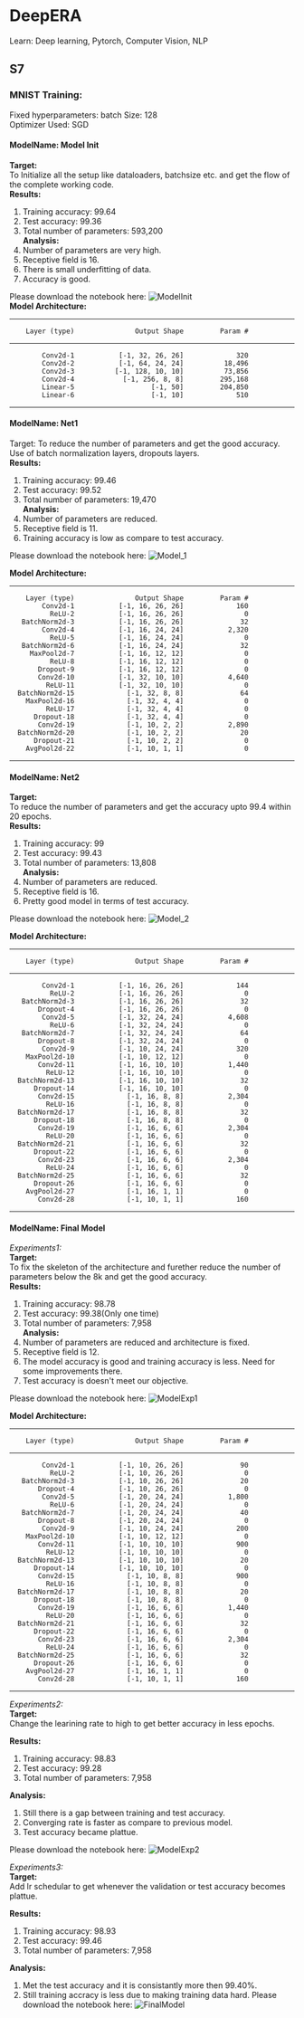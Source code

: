 # DeepERA
Learn: Deep learning, Pytorch, Computer Vision, NLP

## S7

### MNIST Training:

Fixed hyperparameters:  batch Size: 128<br>
                        Optimizer Used: SGD<br>

#### ModelName: Model Init
**Target:**   
To Initialize all the setup like dataloaders, batchsize etc. and get the flow of the complete working code.<br>
**Results:**  
1. Training accuracy: 99.64<br>
2. Test accuracy: 99.36<br>
3. Total number of parameters: 593,200<br>
**Analysis:** 
1. Number of parameters are very high.<br>
2. Receptive field is 16.<br>
3. There is small underfitting of data.<br>
4. Accuracy is good.<br>

Please download the notebook here: ![ModelInit](./S7_Model_Init.ipynb)
<br>
**Model Architecture:**<br> 

----------------------------------------------------------------
        Layer (type)               Output Shape         Param #
----------------------------------------------------------------
            Conv2d-1           [-1, 32, 26, 26]             320
            Conv2d-2           [-1, 64, 24, 24]          18,496
            Conv2d-3          [-1, 128, 10, 10]          73,856
            Conv2d-4            [-1, 256, 8, 8]         295,168
            Linear-5                   [-1, 50]         204,850
            Linear-6                   [-1, 10]             510     
----------------------------------------------------------------


#### ModelName: Net1
Target:   To reduce the number of parameters and get the good accuracy. Use of batch normalization layers, dropouts layers.<br>
**Results:** 
1. Training accuracy: 99.46<br>
2. Test accuracy: 99.52<br>
3. Total number of parameters: 19,470<br>
**Analysis:** 
1. Number of parameters are reduced.<br>
2. Receptive field is 11.<br>
3. Training accuracy is low as compare to test accuracy.<br>

Please download the notebook here: ![Model_1](./S7_Model_1.ipynb)
<br>

**Model Architecture:**

----------------------------------------------------------------
        Layer (type)               Output Shape         Param #
            Conv2d-1           [-1, 16, 26, 26]             160
              ReLU-2           [-1, 16, 26, 26]               0
       BatchNorm2d-3           [-1, 16, 26, 26]              32
            Conv2d-4           [-1, 16, 24, 24]           2,320
              ReLU-5           [-1, 16, 24, 24]               0
       BatchNorm2d-6           [-1, 16, 24, 24]              32
         MaxPool2d-7           [-1, 16, 12, 12]               0
              ReLU-8           [-1, 16, 12, 12]               0
           Dropout-9           [-1, 16, 12, 12]               0
           Conv2d-10           [-1, 32, 10, 10]           4,640
             ReLU-11           [-1, 32, 10, 10]               0
      BatchNorm2d-15             [-1, 32, 8, 8]              64
        MaxPool2d-16             [-1, 32, 4, 4]               0
             ReLU-17             [-1, 32, 4, 4]               0
          Dropout-18             [-1, 32, 4, 4]               0
           Conv2d-19             [-1, 10, 2, 2]           2,890
      BatchNorm2d-20             [-1, 10, 2, 2]              20
          Dropout-21             [-1, 10, 2, 2]               0
        AvgPool2d-22             [-1, 10, 1, 1]               0
----------------------------------------------------------------



#### ModelName: Net2
**Target:**  
To reduce the number of parameters and get the accuracy upto 99.4 within 20 epochs.<br>
**Results:**  
1. Training accuracy: 99<br>
2. Test accuracy: 99.43<br>
3. Total number of parameters: 13,808<br>
**Analysis:** 
1. Number of parameters are reduced.
2. Receptive field is 16.
3. Pretty good model in terms of test accuracy.

Please download the notebook here: ![Model_2](./S7_Model_2.ipynb)
<br>

**Model Architecture:**

----------------------------------------------------------------
        Layer (type)               Output Shape         Param #
----------------------------------------------------------------

            Conv2d-1           [-1, 16, 26, 26]             144
              ReLU-2           [-1, 16, 26, 26]               0
       BatchNorm2d-3           [-1, 16, 26, 26]              32
           Dropout-4           [-1, 16, 26, 26]               0
            Conv2d-5           [-1, 32, 24, 24]           4,608
              ReLU-6           [-1, 32, 24, 24]               0
       BatchNorm2d-7           [-1, 32, 24, 24]              64
           Dropout-8           [-1, 32, 24, 24]               0
            Conv2d-9           [-1, 10, 24, 24]             320
        MaxPool2d-10           [-1, 10, 12, 12]               0
           Conv2d-11           [-1, 16, 10, 10]           1,440
             ReLU-12           [-1, 16, 10, 10]               0
      BatchNorm2d-13           [-1, 16, 10, 10]              32
          Dropout-14           [-1, 16, 10, 10]               0
           Conv2d-15             [-1, 16, 8, 8]           2,304
             ReLU-16             [-1, 16, 8, 8]               0
      BatchNorm2d-17             [-1, 16, 8, 8]              32
          Dropout-18             [-1, 16, 8, 8]               0
           Conv2d-19             [-1, 16, 6, 6]           2,304
             ReLU-20             [-1, 16, 6, 6]               0
      BatchNorm2d-21             [-1, 16, 6, 6]              32
          Dropout-22             [-1, 16, 6, 6]               0
           Conv2d-23             [-1, 16, 6, 6]           2,304
             ReLU-24             [-1, 16, 6, 6]               0
      BatchNorm2d-25             [-1, 16, 6, 6]              32
          Dropout-26             [-1, 16, 6, 6]               0
        AvgPool2d-27             [-1, 16, 1, 1]               0
           Conv2d-28             [-1, 10, 1, 1]             160
----------------------------------------------------------------


#### ModelName: Final Model
*Experiments1:* <br>
**Target:**   
To fix the skeleton of the architecture and furether reduce the number of parameters below the 8k and get the good accuracy.<br>
**Results:**  
1. Training accuracy: 98.78<br>
2. Test accuracy: 99.38(Only one time)<br>
3. Total number of parameters: 7,958<br>
**Analysis:** 
1. Number of parameters are reduced and architecture is fixed.
2. Receptive field is 12.
3. The model accuracy is good and training accuracy is less. Need for some improvements there.
4. Test accuracy is doesn't meet our objective.

Please download the notebook here: ![ModelExp1](./S7_FinalModelExps.ipynb)
<br>

**Model Architecture:**

----------------------------------------------------------------
        Layer (type)               Output Shape         Param #
----------------------------------------------------------------
            Conv2d-1           [-1, 10, 26, 26]              90
              ReLU-2           [-1, 10, 26, 26]               0
       BatchNorm2d-3           [-1, 10, 26, 26]              20
           Dropout-4           [-1, 10, 26, 26]               0
            Conv2d-5           [-1, 20, 24, 24]           1,800
              ReLU-6           [-1, 20, 24, 24]               0
       BatchNorm2d-7           [-1, 20, 24, 24]              40
           Dropout-8           [-1, 20, 24, 24]               0
            Conv2d-9           [-1, 10, 24, 24]             200
        MaxPool2d-10           [-1, 10, 12, 12]               0
           Conv2d-11           [-1, 10, 10, 10]             900
             ReLU-12           [-1, 10, 10, 10]               0
      BatchNorm2d-13           [-1, 10, 10, 10]              20
          Dropout-14           [-1, 10, 10, 10]               0
           Conv2d-15             [-1, 10, 8, 8]             900
             ReLU-16             [-1, 10, 8, 8]               0
      BatchNorm2d-17             [-1, 10, 8, 8]              20
          Dropout-18             [-1, 10, 8, 8]               0
           Conv2d-19             [-1, 16, 6, 6]           1,440
             ReLU-20             [-1, 16, 6, 6]               0
      BatchNorm2d-21             [-1, 16, 6, 6]              32
          Dropout-22             [-1, 16, 6, 6]               0
           Conv2d-23             [-1, 16, 6, 6]           2,304
             ReLU-24             [-1, 16, 6, 6]               0
      BatchNorm2d-25             [-1, 16, 6, 6]              32
          Dropout-26             [-1, 16, 6, 6]               0
        AvgPool2d-27             [-1, 16, 1, 1]               0
           Conv2d-28             [-1, 10, 1, 1]             160
----------------------------------------------------------------


*Experiments2:* <br>
**Target:**   
Change the learining rate to high to get better accuracy in less epochs.<br>

**Results:** 
1. Training accuracy: 98.83<br>
2. Test accuracy: 99.28<br>
3. Total number of parameters: 7,958<br>

**Analysis:**
1. Still there is a gap between training and test accuracy.<br>
2. Converging rate is faster as compare to previous model.<br>
3. Test accuracy became plattue.<br>

Please download the notebook here: ![ModelExp2](./S7_FinalModelExps.ipynb)
<br>

*Experiments3:* <br>
**Target:**   
Add lr schedular to get whenever the validation or test accuracy becomes plattue.<br>

**Results:**  
1. Training accuracy: 98.93<br>
2. Test accuracy: 99.46<br>
3. Total number of parameters: 7,958<br>

**Analysis:**
1.  Met the test accuracy and it is consistantly more then 99.40%.
2.  Still training accracy is less due to making training data hard.
Please download the notebook here: ![FinalModel](./S7_FinalModel.ipynb)
<br>
